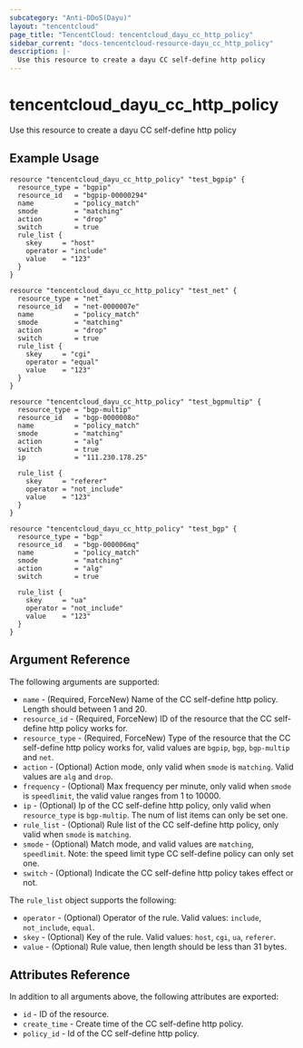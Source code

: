 ```yaml
---
subcategory: "Anti-DDoS(Dayu)"
layout: "tencentcloud"
page_title: "TencentCloud: tencentcloud_dayu_cc_http_policy"
sidebar_current: "docs-tencentcloud-resource-dayu_cc_http_policy"
description: |-
  Use this resource to create a dayu CC self-define http policy
---
```


# tencentcloud_dayu_cc_http_policy

Use this resource to create a dayu CC self-define http policy

## Example Usage

```hcl
resource "tencentcloud_dayu_cc_http_policy" "test_bgpip" {
  resource_type = "bgpip"
  resource_id   = "bgpip-00000294"
  name          = "policy_match"
  smode         = "matching"
  action        = "drop"
  switch        = true
  rule_list {
    skey     = "host"
    operator = "include"
    value    = "123"
  }
}

resource "tencentcloud_dayu_cc_http_policy" "test_net" {
  resource_type = "net"
  resource_id   = "net-0000007e"
  name          = "policy_match"
  smode         = "matching"
  action        = "drop"
  switch        = true
  rule_list {
    skey     = "cgi"
    operator = "equal"
    value    = "123"
  }
}

resource "tencentcloud_dayu_cc_http_policy" "test_bgpmultip" {
  resource_type = "bgp-multip"
  resource_id   = "bgp-0000008o"
  name          = "policy_match"
  smode         = "matching"
  action        = "alg"
  switch        = true
  ip            = "111.230.178.25"

  rule_list {
    skey     = "referer"
    operator = "not_include"
    value    = "123"
  }
}

resource "tencentcloud_dayu_cc_http_policy" "test_bgp" {
  resource_type = "bgp"
  resource_id   = "bgp-000006mq"
  name          = "policy_match"
  smode         = "matching"
  action        = "alg"
  switch        = true

  rule_list {
    skey     = "ua"
    operator = "not_include"
    value    = "123"
  }
}
```

## Argument Reference

The following arguments are supported:

* `name` - (Required, ForceNew) Name of the CC self-define http policy. Length should between 1 and 20.
* `resource_id` - (Required, ForceNew) ID of the resource that the CC self-define http policy works for.
* `resource_type` - (Required, ForceNew) Type of the resource that the CC self-define http policy works for, valid values are `bgpip`, `bgp`, `bgp-multip` and `net`.
* `action` - (Optional) Action mode, only valid when `smode` is `matching`. Valid values are `alg` and `drop`.
* `frequency` - (Optional) Max frequency per minute, only valid when `smode` is `speedlimit`, the valid value ranges from 1 to 10000.
* `ip` - (Optional) Ip of the CC self-define http policy, only valid when `resource_type` is `bgp-multip`. The num of list items can only be set one.
* `rule_list` - (Optional) Rule list of the CC self-define http policy,  only valid when `smode` is `matching`.
* `smode` - (Optional) Match mode, and valid values are `matching`, `speedlimit`. Note: the speed limit type CC self-define policy can only set one.
* `switch` - (Optional) Indicate the CC self-define http policy takes effect or not.

The `rule_list` object supports the following:

* `operator` - (Optional) Operator of the rule. Valid values: `include`, `not_include`, `equal`.
* `skey` - (Optional) Key of the rule. Valid values: `host`, `cgi`, `ua`, `referer`.
* `value` - (Optional) Rule value, then length should be less than 31 bytes.

## Attributes Reference

In addition to all arguments above, the following attributes are exported:

* `id` - ID of the resource.
* `create_time` - Create time of the CC self-define http policy.
* `policy_id` - Id of the CC self-define http policy.


